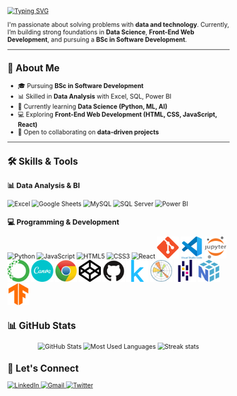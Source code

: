 [![Typing SVG](https://readme-typing-svg.demolab.com?size=24&duration=3000&pause=1000&color=00BFAE&center=false&vCenter=true&multiline=true&width=600&height=180&lines=Hi,+I'm+David+Adepegba;Data+Analyst;Aspiring+Data+Scientist;Front-End+Developer;Software+Development+Student)](https://git.io/typing-svg) 

  

I'm passionate about solving problems with **data and technology**. Currently, I’m building strong foundations in **Data Science**, **Front-End Web Development**, and pursuing a **BSc in Software Development**.  

---

## 🚀 About Me  
- 🎓 Pursuing **BSc in Software Development**  
- 📊 Skilled in **Data Analysis** with Excel, SQL, Power BI  
- 🌱 Currently learning **Data Science (Python, ML, AI)**  
- 💻 Exploring **Front-End Web Development (HTML, CSS, JavaScript, React)**  
- 🤝 Open to collaborating on **data-driven projects**  

---

## 🛠️ Skills & Tools  

### 📊 Data Analysis & BI  
<p align="left">
    <img src="https://img.icons8.com/?size=100&id=117561&format=png&color=000000" alt="Excel" title="Excel" width="50" height="50" />
    <img src="https://img.icons8.com/?size=100&id=30461&format=png&color=000000" alt="Google Sheets" title="Google Sheets" width="50" height="50" />
    <img src="https://img.icons8.com/?size=100&id=9nLaR5KFGjN0&format=png&color=000000" alt="MySQL" title="MySQL" width="50" height="50" />
    <img src="https://www.svgrepo.com/show/303229/microsoft-sql-server-logo.svg" alt="SQL Server" title="SQL Server" width="50" height="50" />
    <img src="https://img.icons8.com/?size=100&id=qYfwpsRXEcpc&format=png&color=000000" alt="Power BI" title="Power BI" width="50" height="50" />
</p>


### 💻 Programming & Development  
<p align="left">
    <img src="https://cdn.jsdelivr.net/gh/devicons/devicon/icons/python/python-original.svg" alt="Python" width="50" height="50" title="Python" />
    <img src="https://cdn.jsdelivr.net/gh/devicons/devicon/icons/javascript/javascript-original.svg" alt="JavaScript" width="50" height="50" title="JavaScript" />
    <img src="https://cdn.jsdelivr.net/gh/devicons/devicon/icons/html5/html5-original.svg" alt="HTML5" width="50" height="50" title="HTML5" />
    <img src="https://cdn.jsdelivr.net/gh/devicons/devicon/icons/css3/css3-original.svg" alt="CSS3" width="50" height="50" title="CSS3" />
    <img src="https://cdn.jsdelivr.net/gh/devicons/devicon/icons/react/react-original.svg" alt="React" width="50" height="50" title="React" />
    <img src="https://github.com/devicons/devicon/blob/v2.17.0/icons/git/git-original.svg" alt="Git" width="50" height="50" title="Git" />
    <img src="https://github.com/devicons/devicon/blob/v2.17.0/icons/vscode/vscode-original-wordmark.svg" alt="VsCode" width="50" height="50" title="VsCode" />
    <img src="https://github.com/devicons/devicon/blob/master/icons/jupyter/jupyter-original-wordmark.svg" alt="Jupyter" width="50" height="50" title="Jupyter" />
    <img src="https://github.com/devicons/devicon/blob/v2.17.0/icons/anaconda/anaconda-original.svg" alt="Anaconda" width="50" height="50" title="Anaconda" />
    <img src="https://github.com/devicons/devicon/blob/v2.17.0/icons/canva/canva-original.svg" alt="Canva" width="50" height="50" title="Canva" />
    <img src="https://github.com/devicons/devicon/blob/v2.17.0/icons/chrome/chrome-original.svg" alt="Chrome" width="50" height="50" title="Chrome" />
    <img src="https://github.com/devicons/devicon/blob/v2.17.0/icons/codepen/codepen-original.svg" alt="Codepen" width="50" height="50" title="Codepen" />
    <img src="https://github.com/devicons/devicon/blob/v2.17.0/icons/github/github-original.svg" alt="Github" width="50" height="50" title="Github" />
    <img src="https://github.com/devicons/devicon/blob/v2.17.0/icons/kaggle/kaggle-original.svg" alt="Kaggle" width="50" height="50" title="Kaggle" />
    <img src="https://github.com/devicons/devicon/blob/v2.17.0/icons/matplotlib/matplotlib-original.svg" alt="Matplotlib" width="50" height="50" title="Matplotlib" />
    <img src="https://github.com/devicons/devicon/blob/v2.17.0/icons/pandas/pandas-original.svg" alt="Pandas" width="50" height="50" title="Pandas" />
    <img src="https://github.com/devicons/devicon/blob/v2.17.0/icons/numpy/numpy-original.svg" alt="Numpy" width="50" height="50" title="Numpy" />
    <img src="https://github.com/devicons/devicon/blob/v2.17.0/icons/tensorflow/tensorflow-original.svg" alt="Tensorflow" width="50" height="50" title="Tensorflow" />

</p>

## 📊 GitHub Stats  

<p align="center">
   <img src="https://github-readme-stats.vercel.app/api?username=adepegba1&show_icons=true&theme=tokyonight" alt="GitHub Stats" height="180"/>
   <img src="https://github-readme-stats.vercel.app/api/top-langs/?username=adepegba1&layout=compact&theme=tokyonight" alt="Most Used Languages" height="180"/>
   <img src="https://streak-stats.demolab.com?user=adepegba1&theme=tokyonight&hide_border=true" alt="Streak stats" height="180"/> <!--(https://git.io/streak-stats) -->
 </p>



## 🔗 Let's Connect  
<p align="left">
    <a href="https://www.linkedin.com/in/adepegbadavid1" target="_blank">
        <img src="https://cdn.jsdelivr.net/gh/devicons/devicon/icons/linkedin/linkedin-original.svg" alt="LinkedIn" width="50" height="50" title="LinkedIn/>
  </a>
  <a href="mailto:adepegbadavid2@gmail.com">
        <img src="https://www.svgrepo.com/show/223047/gmail.svg" alt="Gmail" width="50" height="50" title="Gmail"/>
    </a>
    <a href="https://twitter.com/adepegbadavid1" target="_blank">
        <img src="https://img.icons8.com/?size=100&id=YfCbGWCWcuar&format=png&color=000000" alt="Twitter" width="50" height="50" title="Twitter"/>
    </a>

</p>

<!---
adepegba1/adepegba1 is a ✨ special ✨ repository because its `README.md` (this file) appears on your GitHub profile.
You can click the Preview link to take a look at your changes.
--->
